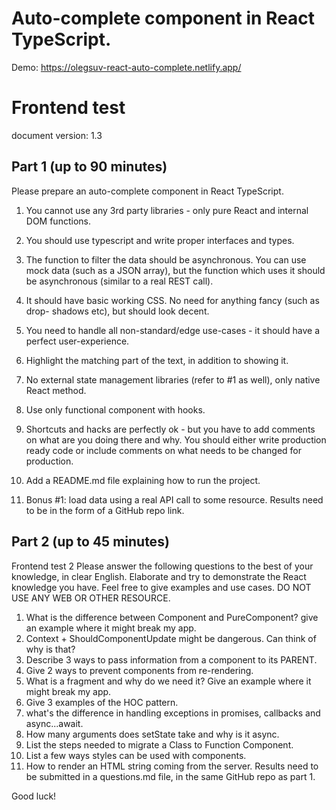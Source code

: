 # Auto-complete component in React TypeScript.

Demo: https://olegsuv-react-auto-complete.netlify.app/

# Frontend test

document version: 1.3

## Part 1 (up to 90 minutes)
Please prepare an auto-complete component in React TypeScript.
1. You cannot use any 3rd party libraries - only pure React and internal DOM
functions.
2. You should use typescript and write proper interfaces and types.
3. The function to filter the data should be asynchronous. You can use mock data
(such as a JSON array), but the function which uses it should be asynchronous
(similar to a real REST call).

4. It should have basic working CSS. No need for anything fancy (such as drop-
shadows etc), but should look decent.

5. You need to handle all non-standard/edge use-cases - it should have a perfect
user-experience.
6. Highlight the matching part of the text, in addition to showing it.
7. No external state management libraries (refer to #1 as well), only native React
method.
8. Use only functional component with hooks.
9. Shortcuts and hacks are perfectly ok - but you have to add comments on what
are you doing there and why. You should either write production ready code or
include comments on what needs to be changed for production.
10. Add a README.md file explaining how to run the project.
11. Bonus #1: load data using a real API call to some resource.
Results need to be in the form of a GitHub repo link.

## Part 2 (up to 45 minutes)

Frontend test 2
Please answer the following questions to the best of your knowledge, in clear
English. Elaborate and try to demonstrate the React knowledge you have. Feel free
to give examples and use cases.
DO NOT USE ANY WEB OR OTHER RESOURCE.
1. What is the difference between Component and PureComponent? give an
example where it might break my app.
2. Context + ShouldComponentUpdate might be dangerous. Can think of why is
that?
3. Describe 3 ways to pass information from a component to its PARENT.
4. Give 2 ways to prevent components from re-rendering.
5. What is a fragment and why do we need it? Give an example where it might
break my app.
6. Give 3 examples of the HOC pattern.
7. what's the difference in handling exceptions in promises, callbacks and
async...await.
8. How many arguments does setState take and why is it async.
9. List the steps needed to migrate a Class to Function Component.
10. List a few ways styles can be used with components.
11. How to render an HTML string coming from the server.
Results need to be submitted in a questions.md file, in the same
GitHub repo as part 1.

Good luck!
